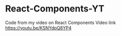 # React-Components-YT
Code from my video on React Components 
Video link https://youtu.be/KSNYdpQ8YP4
